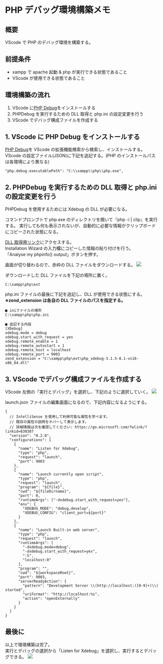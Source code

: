 # PHP デバッグ環境構築メモ

## 概要

VScode で PHP のデバッグ環境を構築する。

## 前提条件

- xampp で apache 起動 & php が実行できる状態であること
- VScode が使用できる状態であること

## 環境構築の流れ

1. VScode に[PHP Debug](https://marketplace.visualstudio.com/items?itemName=felixfbecker.php-debug)をインストールする
2. PHPDebug を実行するための DLL 取得と php.ini の設定変更を行う
3. VScode でデバッグ構成ファイルを作成する

## 1. VScode に PHP Debug をインストールする

[PHP Debug](https://marketplace.visualstudio.com/items?itemName=felixfbecker.php-debug)を VScode の拡張機能検索から検索し、インストールする。  
VScode の設定ファイル(JSON)に下記を追記する。(PHP のインストールパスは各環境により異なる)

```
"php.debug.executablePath": "C:\\xampp\\php\\php.exe",
```

## 2. PHPDebug を実行するための DLL 取得と php.ini の設定変更を行う

PHPDebug を使用するためには Xdebug の DLL が必要になる。

コマンドプロンプトで php.exe のディレクトリを開いて『php -i | clip』を実行する。
実行しても何も表示されないが、自動的に必要な情報がクリップボードにコピーされた状態になる。

[DLL 取得用リンク](https://xdebug.org/wizard)にアクセスする。  
Installation Wizard の入力欄にコピーした情報の貼り付けを行う。  
「Analyse my phpinfo() output」ボタンを押す。

画面が切り替わるので、赤枠の DLL ファイルをダウンロードする。
![](https://my-web-note.com/wp-content/uploads/2022/01/vscode-php-develop-debug_07-1024x885.png)

ダウンロードした DLL ファイルを下記の場所に置く。

```
C:\xampp\php\ext
```

php.ini ファイルの最後に下記を追記し、DLL が使用できる状態にする。  
**※zend_extension は各自の DLL ファイルのパスを指定する。**

```
■ iniファイルの場所
C:\xampp\php\php.ini

■ 追記する内容
[XDebug]
xdebug.mode = debug
xdebug.start_with_request = yes
xdebug.remote_enable = 1
xdebug.remote_autostart = 1
xdebug.remote_host = localhost
xdebug.remote_port = 9003
zend_extension = "C:\xampp\php\ext\php_xdebug-3.1.5-8.1-vs16-x86_64.dll"
```

## 3. VScode でデバッグ構成ファイルを作成する

VScode 左側の「実行とデバッグ」を選択し、下記のように選択していく。
![](https://my-web-note.com/wp-content/uploads/2022/01/vscode-php-develop-debug_16.png)

launch.json ファイルの編集画面になるので、下記内容になるようにする。

```
{
  // IntelliSense を使用して利用可能な属性を学べます。
  // 既存の属性の説明をホバーして表示します。
  // 詳細情報は次を確認してください: https://go.microsoft.com/fwlink/?linkid=830387
  "version": "0.2.0",
  "configurations": [
    {
      "name": "Listen for Xdebug",
      "type": "php",
      "request": "launch",
      "port": 9003
    },
    {
      "name": "Launch currently open script",
      "type": "php",
      "request": "launch",
      "program": "${file}",
      "cwd": "${fileDirname}",
      "port": 0,
      "runtimeArgs": ["-dxdebug.start_with_request=yes"],
      "env": {
        "XDEBUG_MODE": "debug,develop",
        "XDEBUG_CONFIG": "client_port=${port}"
      }
    },
    {
      "name": "Launch Built-in web server",
      "type": "php",
      "request": "launch",
      "runtimeArgs": [
        "-dxdebug.mode=debug",
        "-dxdebug.start_with_request=yes",
        "-S",
        "localhost:0"
      ],
      "program": "",
      "cwd": "${workspaceRoot}",
      "port": 9003,
      "serverReadyAction": {
        "pattern": "Development Server \\(http://localhost:([0-9]+)\\) started",
        "uriFormat": "http://localhost:%s",
        "action": "openExternally"
      }
    }
  ]
}

```

## 最後に

以上で環境構築は完了。  
実行とデバッグの選択から「Listen for Xdebug」を選択し、実行するとデバッグできる。
![](https://my-web-note.com/wp-content/uploads/2022/01/vscode-php-develop-debug_18.png)
